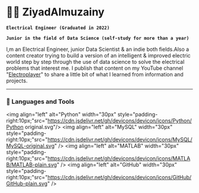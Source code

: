 # :man_technologist: ZiyadAlmuzainy

**`Electrical Engineer (Graduated in 2022)`**

**`Junior in the field of Data Science (self-study for more than a year)`**

I,m an Electrical Engineer, junior Data  Scientist & an indie both fields.Also a content creator trying to build a version of an intelligent & improved electric world step by step through the use of data science to solve the electrical problems that interest me. I publish that content on my YouTube channel "[Electroplayer](https://www.youtube.com/@ziyadAlmuzainy/featured)" to share a little bit of what I learned from information and projects. 

---

### 🧰 Languages and Tools

<img align="left" alt="Python" width="30px" style="padding-right:10px;"src="https://cdn.jsdelivr.net/gh/devicons/devicon/icons/Python/Python original.svg"/> <img align="left" alt="MySQL" width="30px" style="padding-right:10px;"src="https://cdn.jsdelivr.net/gh/devicons/devicon/icons/MySQL/MySQL-original.svg" /> <img align="left" alt="MATLAB" width="30px" style="padding-right:10px;"src="https://cdn.jsdelivr.net/gh/devicons/devicon/icons/MATLAB/MATLAB-plain.svg" /> <img align="left" alt="GitHub" width="30px" style="padding-right:10px;"src="https://cdn.jsdelivr.net/gh/devicons/devicon/icons/GitHub/GitHub-plain.svg" />
<br />

#
